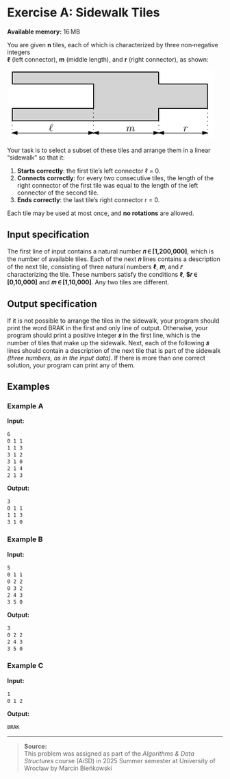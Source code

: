 # Exercise A: Sidewalk Tiles

**Available memory:** 16 MB

You are given **n** tiles, each of which is characterized by three non‑negative integers  
**ℓ** (left connector), **m** (middle length), and **r** (right connector), as shown:

![Tile shape with left connector ℓ, middle m, and right connector r][def]

Your task is to select a subset of these tiles and arrange them in a linear “sidewalk” so that it:

1. **Starts correctly**: the first tile’s left connector ℓ = 0.  
2. **Connects correctly**: for every two consecutive tiles, the length of the right connector of the first tile was equal to the length of the left connector of the second tile.
3. **Ends correctly**: the last tile’s right connector r = 0.

Each tile may be used at most once, and **no rotations** are allowed.

## Input specification

The first line of input contains a natural number **𝑛 ∈ [1,200,000]**, which is the number of available
tiles. Each of the next **𝑛** lines contains a description of the next tile, consisting of three natural numbers
**ℓ**, **𝑚**, and **𝑟** characterizing the tile. These numbers satisfy the conditions **ℓ**, **$𝑟 ∈ [0,10,000]** and
**𝑚 ∈ [1,10,000]**. Any two tiles are different.

## Output specification

If it is not possible to arrange the tiles in the sidewalk, your program should print the word BRAK in the first and only line of output.
Otherwise, your program should print a positive integer **𝑠** in the first line, which is the number of tiles that make up the sidewalk.
Next, each of the following **𝑠** lines should contain a description of the next tile
that is part of the sidewalk *(three numbers, as in the input data)*. If there is more than one
correct solution, your program can print any of them.

## Examples

### Example A

**Input:**

```text
6
0 1 1
1 1 3
3 1 2
3 1 0
2 1 4
2 1 3
```

**Output:**

```text
3
0 1 1
1 1 3
3 1 0
```

### Example B

**Input:**

```text
5
0 1 1
0 2 2
0 3 2
2 4 3
3 5 0
```

**Output:**

```text
3
0 2 2
2 4 3
3 5 0
```

### Example C

**Input:**

```text
1
0 1 2
```

**Output:**

```text
BRAK
```

---

> **Source:**  
> This problem was assigned as part of the *Algorithms & Data Structures* course (AiSD) in 2025 Summer semester at University of Wrocław by Marcin Bieńkowski

[def]: ./Tile_example.png
